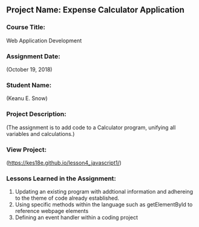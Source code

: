 ## Project Name:  Expense Calculator Application

### Course Title:
Web Application Development

### Assignment Date:  
(October 19, 2018)

### Student Name:  
(Keanu E. Snow)

### Project Description:
(The assignment is to add code to a Calculator program, unifying all variables and calculations.)

### View Project:
(https://kes18e.github.io/lesson4_javascript1/)

### Lessons Learned in the Assignment:
1. Updating an existing program with addtional information and adhereing to the theme of code already established.
2. Using specific methods within the language such as getElementById to reference webpage elements
3. Defining an event handler within a coding project



